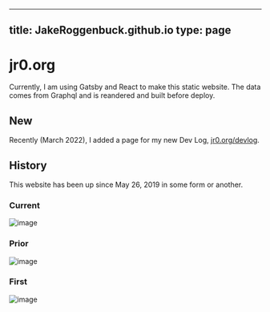 
---
title: JakeRoggenbuck.github.io
type: page
---
# jr0.org
Currently, I am using Gatsby and React to make this static website. The data comes from Graphql and is reandered and built before deploy.

## New
Recently (March 2022), I added a page for my new Dev Log, [jr0.org/devlog](https://jr0.org/devlog).

## History
This website has been up since May 26, 2019 in some form or another.

### Current
![image](https://user-images.githubusercontent.com/35516367/158723802-ff67bbc9-71e4-4fb0-9189-a5397976a8d5.png)

### Prior
![image](https://user-images.githubusercontent.com/35516367/123536312-69bcd980-d6de-11eb-8ee0-ce80ac7db924.png)

### First
![image](https://user-images.githubusercontent.com/35516367/158724012-1f65bea4-ba1c-4615-8bc7-043f84310999.png)

